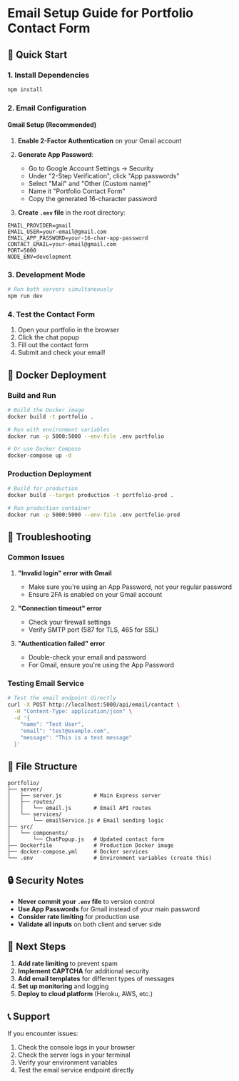 # Email Setup Guide for Portfolio Contact Form

## 🚀 Quick Start

### 1. Install Dependencies
```bash
npm install
```

### 2. Email Configuration

#### Gmail Setup (Recommended)
1. **Enable 2-Factor Authentication** on your Gmail account
2. **Generate App Password**:
   - Go to Google Account Settings → Security
   - Under "2-Step Verification", click "App passwords"
   - Select "Mail" and "Other (Custom name)"
   - Name it "Portfolio Contact Form"
   - Copy the generated 16-character password

3. **Create `.env` file** in the root directory:
```env
EMAIL_PROVIDER=gmail
EMAIL_USER=your-email@gmail.com
EMAIL_APP_PASSWORD=your-16-char-app-password
CONTACT_EMAIL=your-email@gmail.com
PORT=5000
NODE_ENV=development
```

### 3. Development Mode
```bash
# Run both servers simultaneously
npm run dev
```

### 4. Test the Contact Form
1. Open your portfolio in the browser
2. Click the chat popup
3. Fill out the contact form
4. Submit and check your email!

## 🐳 Docker Deployment

### Build and Run
```bash
# Build the Docker image
docker build -t portfolio .

# Run with environment variables
docker run -p 5000:5000 --env-file .env portfolio

# Or use Docker Compose
docker-compose up -d
```

### Production Deployment
```bash
# Build for production
docker build --target production -t portfolio-prod .

# Run production container
docker run -p 5000:5000 --env-file .env portfolio-prod
```

## 🔧 Troubleshooting

### Common Issues

1. **"Invalid login" error with Gmail**
   - Make sure you're using an App Password, not your regular password
   - Ensure 2FA is enabled on your Gmail account

2. **"Connection timeout" error**
   - Check your firewall settings
   - Verify SMTP port (587 for TLS, 465 for SSL)

3. **"Authentication failed" error**
   - Double-check your email and password
   - For Gmail, ensure you're using the App Password

### Testing Email Service
```bash
# Test the email endpoint directly
curl -X POST http://localhost:5000/api/email/contact \
  -H "Content-Type: application/json" \
  -d '{
    "name": "Test User",
    "email": "test@example.com",
    "message": "This is a test message"
  }'
```

## 📁 File Structure
```
portfolio/
├── server/
│   ├── server.js          # Main Express server
│   ├── routes/
│   │   └── email.js       # Email API routes
│   └── services/
│       └── emailService.js # Email sending logic
├── src/
│   └── components/
│       └── ChatPopup.js   # Updated contact form
├── Dockerfile             # Production Docker image
├── docker-compose.yml     # Docker services
└── .env                   # Environment variables (create this)
```

## 🔒 Security Notes

- **Never commit your `.env` file** to version control
- **Use App Passwords** for Gmail instead of your main password
- **Consider rate limiting** for production use
- **Validate all inputs** on both client and server side

## 🚀 Next Steps

1. **Add rate limiting** to prevent spam
2. **Implement CAPTCHA** for additional security
3. **Add email templates** for different types of messages
4. **Set up monitoring** and logging
5. **Deploy to cloud platform** (Heroku, AWS, etc.)

## 📞 Support

If you encounter issues:
1. Check the console logs in your browser
2. Check the server logs in your terminal
3. Verify your environment variables
4. Test the email service endpoint directly
